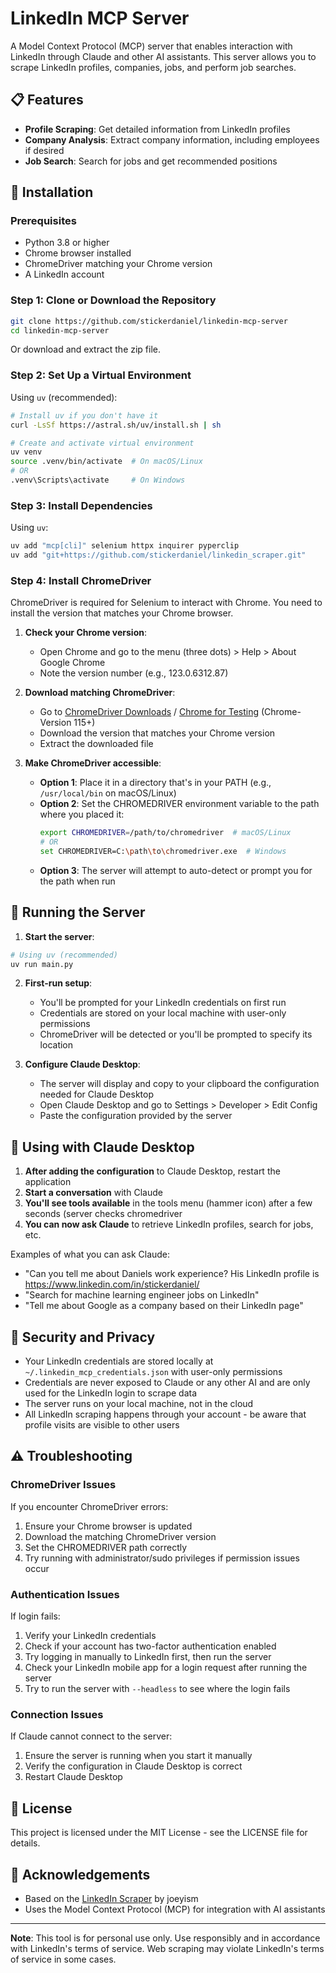 # LinkedIn MCP Server

A Model Context Protocol (MCP) server that enables interaction with LinkedIn through Claude and other AI assistants. This server allows you to scrape LinkedIn profiles, companies, jobs, and perform job searches.

## 📋 Features

- **Profile Scraping**: Get detailed information from LinkedIn profiles
- **Company Analysis**: Extract company information, including employees if desired
- **Job Search**: Search for jobs and get recommended positions

## 🔧 Installation

### Prerequisites

- Python 3.8 or higher
- Chrome browser installed
- ChromeDriver matching your Chrome version
- A LinkedIn account

### Step 1: Clone or Download the Repository

```bash
git clone https://github.com/stickerdaniel/linkedin-mcp-server
cd linkedin-mcp-server
```

Or download and extract the zip file.

### Step 2: Set Up a Virtual Environment

Using `uv` (recommended):

```bash
# Install uv if you don't have it
curl -LsSf https://astral.sh/uv/install.sh | sh

# Create and activate virtual environment
uv venv
source .venv/bin/activate  # On macOS/Linux
# OR
.venv\Scripts\activate     # On Windows
```

### Step 3: Install Dependencies

Using `uv`:

```bash
uv add "mcp[cli]" selenium httpx inquirer pyperclip
uv add "git+https://github.com/stickerdaniel/linkedin_scraper.git"
```

### Step 4: Install ChromeDriver

ChromeDriver is required for Selenium to interact with Chrome. You need to install the version that matches your Chrome browser.

1. **Check your Chrome version**:
   - Open Chrome and go to the menu (three dots) > Help > About Google Chrome
   - Note the version number (e.g., 123.0.6312.87)

2. **Download matching ChromeDriver**:
   - Go to [ChromeDriver Downloads](https://chromedriver.chromium.org/downloads) / [Chrome for Testing](https://googlechromelabs.github.io/chrome-for-testing/) (Chrome-Version 115+)
   - Download the version that matches your Chrome version
   - Extract the downloaded file

3. **Make ChromeDriver accessible**:
   - **Option 1**: Place it in a directory that's in your PATH (e.g., `/usr/local/bin` on macOS/Linux)
   - **Option 2**: Set the CHROMEDRIVER environment variable to the path where you placed it:
     ```bash
     export CHROMEDRIVER=/path/to/chromedriver  # macOS/Linux
     # OR
     set CHROMEDRIVER=C:\path\to\chromedriver.exe  # Windows
     ```
   - **Option 3**: The server will attempt to auto-detect or prompt you for the path when run

## 🚀 Running the Server

1. **Start the server**:

```bash
# Using uv (recommended)
uv run main.py
```

2. **First-run setup**:
   - You'll be prompted for your LinkedIn credentials on first run
   - Credentials are stored on your local machine with user-only permissions
   - ChromeDriver will be detected or you'll be prompted to specify its location

3. **Configure Claude Desktop**:
   - The server will display and copy to your clipboard the configuration needed for Claude Desktop
   - Open Claude Desktop and go to Settings > Developer > Edit Config
   - Paste the configuration provided by the server

## 🔄 Using with Claude Desktop

1. **After adding the configuration** to Claude Desktop, restart the application
2. **Start a conversation** with Claude
3. **You'll see tools available** in the tools menu (hammer icon) after a few seconds (server checks chromedriver
4. **You can now ask Claude** to retrieve LinkedIn profiles, search for jobs, etc.

Examples of what you can ask Claude:
- "Can you tell me about Daniels work experience? His LinkedIn profile is https://www.linkedin.com/in/stickerdaniel/
- "Search for machine learning engineer jobs on LinkedIn"
- "Tell me about Google as a company based on their LinkedIn page"

## 🔐 Security and Privacy

- Your LinkedIn credentials are stored locally at `~/.linkedin_mcp_credentials.json` with user-only permissions
- Credentials are never exposed to Claude or any other AI and are only used for the LinkedIn login to scrape data
- The server runs on your local machine, not in the cloud
- All LinkedIn scraping happens through your account - be aware that profile visits are visible to other users

## ⚠️ Troubleshooting

### ChromeDriver Issues

If you encounter ChromeDriver errors:
1. Ensure your Chrome browser is updated
2. Download the matching ChromeDriver version
3. Set the CHROMEDRIVER path correctly
4. Try running with administrator/sudo privileges if permission issues occur

### Authentication Issues

If login fails:
1. Verify your LinkedIn credentials
2. Check if your account has two-factor authentication enabled
3. Try logging in manually to LinkedIn first, then run the server
4. Check your LinkedIn mobile app for a login request after running the server
5. Try to run the server with `--headless` to see where the login fails

### Connection Issues

If Claude cannot connect to the server:
1. Ensure the server is running when you start it manually
2. Verify the configuration in Claude Desktop is correct
3. Restart Claude Desktop

## 📜 License

This project is licensed under the MIT License - see the LICENSE file for details.

## 🙏 Acknowledgements

- Based on the [LinkedIn Scraper](https://github.com/joeyism/linkedin_scraper) by joeyism
- Uses the Model Context Protocol (MCP) for integration with AI assistants

---

**Note**: This tool is for personal use only. Use responsibly and in accordance with LinkedIn's terms of service. Web scraping may violate LinkedIn's terms of service in some cases.